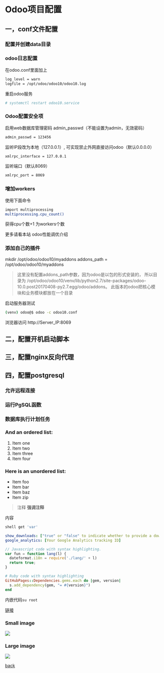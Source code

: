 # Odoo项目配置

## 一，conf文件配置

### 配置并创建data目录


### odoo日志配置
在odoo.conf里面加上
```sh
log_level = warn
logfile = /opt/odoo/odoo10/odoo10.log
```
重启odoo服务
```sh
# systemctl restart odoo10.service
```

### Odoo配置安全项
启用web数据库管理密码 admin_passwd（不能设置为admin，无效密码）
```sh
admin_passwd = 123456
```
监听IP段改为本地（127.0.0.1）, 可实现禁止外网直接访问odoo（默认0.0.0.0）
```sh
xmlrpc_interface = 127.0.0.1
```
监听端口（默认8069）
```sh
xmlrpc_port = 8069
```

### 增加workers
使用下面命令
```sh
import multiprocessing
multiprocessing.cpu_count()
```

获得cpu个数+1 为workers个数

更多请看本站 odoo性能调优介绍

### 添加自己的插件
mkdir /opt/odoo/odoo10/myaddons
addons_path = /opt/odoo/odoo10/myaddons

> 这里没有配置addons_path参数，因为odoo是以包的形式安装的，
所以目录为 /opt/odoo/odoo10/venv/lib/python2.7/site-packages/odoo-10.0.post20170408-py2.7.egg/odoo/addons。
此版本的odoo把核心模块和业务模块都放在一个目录


启动服务器测试
```sh
(venv) odoo@$ odoo -c odoo10.conf
```
浏览器访问 http://Server_IP:8069

## 二，配置开机启动脚本


## 三，配置nginx反向代理



## 四，配置postgresql
### 允许远程连接

### 运行PgSQL函数

### 数据库执行计划任务




### And an ordered list:
1.  Item one
1.  Item two
1.  Item three
1.  Item four

### Here is an unordered list:
*   Item foo
*   Item bar
*   Item baz
*   Item zip

> 注释
> **强调注释**

内容

```sh
shell get 'var'
```

```yml
show_downloads: ["true" or "false" to indicate whether to provide a download URL]
google_analytics: [Your Google Analytics tracking ID]
```

```js
// Javascript code with syntax highlighting.
var fun = function lang(l) {
  dateformat.i18n = require('./lang/' + l)
  return true;
}
```

```ruby
# Ruby code with syntax highlighting
GitHubPages::Dependencies.gems.each do |gem, version|
  s.add_dependency(gem, "= #{version}")
end
```

内嵌代码`su root`

[链接](http://123.com/art/abc.htm)

### Small image

![](https://assets-cdn.github.com/images/icons/emoji/octocat.png)

### Large image

![](https://guides.github.com/activities/hello-world/branching.png)

[back](../)